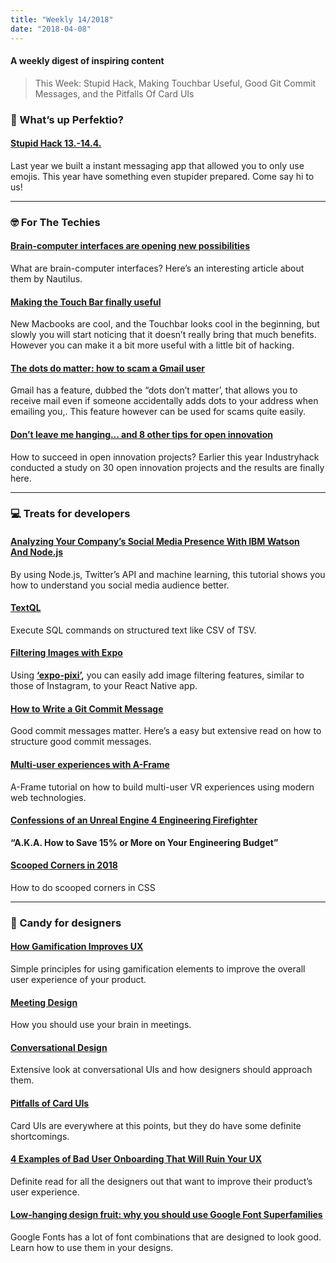 ```yaml
---
title: "Weekly 14/2018"
date: "2018-04-08"
---
```


#### A weekly digest of inspiring content

> This Week: Stupid Hack, Making Touchbar Useful, Good Git Commit Messages, and the Pitfalls Of Card UIs

### 🙉 What’s up Perfektio?

#### [Stupid Hack 13.-14.4.](https://www.facebook.com/events/350220228717312/)

Last year we built a instant messaging app that allowed you to only use emojis. This year have something even stupider prepared. Come say hi to us!

---

### 🤓 For The Techies

#### [Brain-computer interfaces are opening new possibilities](http://nautil.us/issue/59/connections/pop-pop-pop-she-heard-her-brain-in-action-rp)

What are brain-computer interfaces? Here’s an interesting article about them by Nautilus.

#### [Making the Touch Bar finally useful](http://vas3k.com/blog/touchbar/ "http://vas3k.com/blog/touchbar/")

New Macbooks are cool, and the Touchbar looks cool in the beginning, but slowly you will start noticing that it doesn’t really bring that much benefits. However you can make it a bit more useful with a little bit of hacking.

#### [The dots do matter: how to scam a Gmail user](https://jameshfisher.com/2018/04/07/the-dots-do-matter-how-to-scam-a-gmail-user "https://jameshfisher.com/2018/04/07/the-dots-do-matter-how-to-scam-a-gmail-user")

Gmail has a feature, dubbed the “dots don’t matter’, that allows you to receive mail even if someone accidentally adds dots to your address when emailing you,. This feature however can be used for scams quite easily.

#### [Don’t leave me hanging… and 8 other tips for open innovation](https://industryhack.com/whitepaper/)

How to succeed in open innovation projects? Earlier this year Industryhack conducted a study on 30 open innovation projects and the results are finally here.

---

### 💻 Treats for developers

#### [Analyzing Your Company’s Social Media Presence With IBM Watson And Node.js](https://www.smashingmagazine.com/2018/04/analyzing-social-media-presence-ibm-watson-nodejs/ "https://www.smashingmagazine.com/2018/04/analyzing-social-media-presence-ibm-watson-nodejs/")

By using Node.js, Twitter’s API and machine learning, this tutorial shows you how to understand you social media audience better.

#### [TextQL](https://github.com/dinedal/textql)

Execute SQL commands on structured text like CSV of TSV.

#### [Filtering Images with Expo](https://blog.expo.io/filtering-images-with-expo-ffd8f053bc85)

Using [**‘expo-pixi’**](https://github.com/expo/expo-pixi)**,** you can easily add image filtering features, similar to those of Instagram, to your React Native app.

#### [How to Write a Git Commit Message](https://chris.beams.io/posts/git-commit/ "https://chris.beams.io/posts/git-commit/")

Good commit messages matter. Here’s a easy but extensive read on how to structure good commit messages.

#### [Multi-user experiences with A-Frame](https://hacks.mozilla.org/2017/10/multi-user-experiences-with-a-frame/ "https://hacks.mozilla.org/2017/10/multi-user-experiences-with-a-frame/")

A-Frame tutorial on how to build multi-user VR experiences using modern web technologies.

#### [Confessions of an Unreal Engine 4 Engineering Firefighter](https://allarsblog.com/2018/03/16/confessions-of-an-unreal-engine-4-engineering-firefighter/ "https://allarsblog.com/2018/03/16/confessions-of-an-unreal-engine-4-engineering-firefighter/")

**“A.K.A. How to Save 15% or More on Your Engineering Budget”**

#### [Scooped Corners in 2018](https://css-tricks.com/scooped-corners-in-2018/ "https://css-tricks.com/scooped-corners-in-2018/")

How to do scooped corners in CSS

---

### 🍬 Candy for designers

#### [How Gamification Improves UX](https://www.webdesignerdepot.com/2018/02/how-gamification-improves-ux/ "https://www.webdesignerdepot.com/2018/02/how-gamification-improves-ux/")

Simple principles for using gamification elements to improve the overall user experience of your product.

#### [Meeting Design](https://alistapart.com/article/meeting-design "https://alistapart.com/article/meeting-design")

How you should use your brain in meetings.

#### [Conversational Design](https://alistapart.com/article/conversational-design "https://alistapart.com/article/conversational-design")

Extensive look at conversational UIs and how designers should approach them.

#### [Pitfalls of Card UIs](https://daverupert.com/2018/04/pitfalls-of-card-uis/ "https://daverupert.com/2018/04/pitfalls-of-card-uis/")

Card UIs are everywhere at this points, but they do have some definite shortcomings.

#### [4 Examples of Bad User Onboarding That Will Ruin Your UX](https://www.appcues.com/blog/bad-user-onboarding "https://www.appcues.com/blog/bad-user-onboarding")

Definite read for all the designers out that want to improve their product’s user experience.

#### [Low-hanging design fruit: why you should use Google Font Superfamilies](https://medium.freecodecamp.org/low-hanging-design-fruit-why-you-should-use-google-font-superfamilies-1dae04b2fc50)

Google Fonts has a lot of font combinations that are designed to look good. Learn how to use them in your designs.
